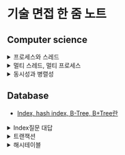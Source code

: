 # 기술 면접 한 줌 노트

## Computer science


<details>
<summary>프로세스와 스레드</summary> 
<div markdown ="1">

- 프로세스는 자원을 할당받는 작업의 단위
- 스레드는 프로세스 내에서 실행되는 여러 작업의 단위입니다.

## 프로세스
보조 메모리에 있던 프로그램이 주메모리로 올라와서 작업이 진행되는 것이다. 프로그램이 실행된 동적인 상태이다.

### 프로세스 상태
- 생성 상태 : 프로세스가 생성된 상태 PCB가 할당된다.
- 대기 상태 : CPU 스케줄러로부터 CPU 소유권이 넘어오기를 기다리는 상태
- 대기 중단 상태 : 메모리 부족으로 일시 중단된 상태
- 실행 상태 : CPU 소유권과 메모리를 할당받고 인스트럭션을 수행중인 상태. brust가 일어났다고도 표현
- 중단 상태 : 이벤트가 발생한 이후 기다리며 프로세스가 차단된 상태이다. I/O 디바이스에 의한 인터럽트. 예) 프린트 인쇄
- 일시 중단 상태 : 대기 중단과 유사하다. 중단된 상태에서 프로세스가 실행되려고 했지만 메모리 부족으로 일시 중단된 상태
- 종료 상태 : 메모리와 CPU 소유권을 모두 놓고 가는 상태를 말한다. 자연스럽게 종료된느 것도 있지만 부모 프로세스가 자식 프로세스를 강제시키는 비자발적 종료(abort)로 종료되는 것도 있다. 자식 프로세스에 할당된 자원의 한계치를 넘어서거나 부모 프로세스가 종료되거나 사용자가 process.kill등 여러 명령어로 프로세스를 종료할 때 발생한다.

### 프로세스의 메모리 구조

- 스택, 힙, 데이터 영역(BSS segment, Data segment), 코드 영역(code segment)으로 나눠진다. 스택은 위 주소부터 할당되고 힙은 아래 주소부터 할당된다.
1. 스택과 힙은 동적 할당이 되며, 동적 할당은 런타임 단계에서 메모리를 할당받는 것을 말한다.
    - 스택은 지역 변수, 매개 변수, 실행되는 함수에 의해 늘어들거나 줄어드는 메모리 영역이다. 함수가 호출될 때마다 호출될 때의 환경 등 특정 정보가 스택에 계속 저장된다. 또한, 재귀 함수가 호출된다고 했을 때 새로운 스택 프레임이 매번 사용되기 때문에 함수 내의 변수 집합이 해당 함수의 다른 인스턴스 변수를 방해하지 않습니다.
2. 데이터 영역과 코드 영역
- 정적 할당되는 영역이다. 정적 할당은 컴파일 단계에서 메모리를 할당하는 것을 말한다. 데이터 영역은 BSS segment와 Data segment, code/text segment로 나뉘어 저장된다.
- BSS는 전역 변수 또는 static, const로 선언되어 있고 0으로 초기화 또는 초기화가 어떠한 값으로도 되어 있지 않은 변수들이 이 메모리 영역에 할당된다.
- Data는 0이 아닌 값으로 초기화된 변수가 할당된다.
- code는 프로그램의 코드가 들어간다.

파이썬 코드는 가상머신(CPython)에서 실행되고, 메모리 할당은 CPython이 관리한다.
- 객체를 생성할 때 힙 영역에 할당한다. 가비지 컬렉션을 통해 관리된다.
- 함수나 메서드가 호출될 때마다 스택 영역에 프레임이 할당된다. 각 프레임은 해당 호출의 지역 변수, 코드 주소, 반환 값 등을 저장한다.
- 데이터 영역에는 전역 변수, 정적 변수 등이 할당된다.
- 코드 영역에는 코드 명령, 데이터 선언, 함수 정의 등이 할당된다. 코드 영역은 변경 불가능하고, 실행될 때 메모리에 할당된다.

## PCB
- PCB(Process Control Block)는 운영체제에서 프로세스에 대한 메타데이터를 저정한 '데이터'를 말한다. 프로세스 제어 블록이라고도 한다. 프로세스가 생성되면 운영체제는 해당 PCB를 생성한다.

`메타데이터란 데이터에 관한 구조화된 데이터이자 데이터를 설명하는 작은 데이터, 대량의 정보 가운데에서 찾고 있는 정보를 효율적으로 찾아내서 이용하기 위해 일정한 규칙에 따라 콘텐츠에 대해 부여되는 데이터 `

### PCB의 구조
- 프로세스 스케줄링 상태: '준비', '일시중단'등 프로세스가 CPU에 대한 소유권을 얻은 이후의 상태
- 프로세스 ID: 프로세스 ID, 해당 프로세스의 자식 프로세스 ID
- 프로그램 권한: 컴퓨터 자원 또는 I/O 디바이스에 대한 권한 정보
- 프로그램 카운터: 프로세스에서 실행해야 할 다음 명령어의 주소에 대한 포인터
- CPU 레지스터: 프로세스를 실행하기 위해 저장해야 할 레지스터에 대한 정보
- CPU 스케줄링 정보: CPU 스케줄러에 의해 중단된 시간 등에 대한 정보
- 계정 정보: 프로세스 실행에 사용된 CPU 사용량, 실행한 유저의 정보
- I/O 상태 정보: 프로세스에 할당된 I/O 디바이스 목록

#### 컨택스트 스위칭
- PCB를 교환하는 과정을 말한다. 한 프로세스에 할당된 시간이 끝너거나 인터럽트에 의해 발생한다. 컴퓨터는 많은 프로그램을 동시에 실행하는 것처럼 보이지만 어떠한 시점에서 실행되고 있는 프로세스는 단 한 개이며, 많은 프로세스가 동시에 구동되는 것처럼 보이는 것은 다른 프로세스와 컨텍스트 스위칭이 아주 빠른 속도로 실행되기 때문이다.

> 현대 컴퓨터는 멀티코어의 CPU를 가지기 때문에 한 시점에 한 개의 프로그램은 틀린 설명. 허나, 설명 시에는 싱글코어를 기준으로 설명한다.


</div>    
</details>


<details>
<summary>멀티 스레드, 멀티 프로세스</summary> 
<div markdown ="1">



</div>    
</details>

<details>
<summary>동시성과 병렬성</summary> 
<div markdown ="1">

- 동시성은 같은 시간에 여러 작업을 처리하는 것 처럼 보이는 것을 뜻한다.
- 병렬성은 같은 시간에 여러 작업을 실제로 처리하는 것을 뜻한다. (CPU 코어)

</div>    
</details>



## Database
- [Index, hash index, B-Tree, B+Tree란]()
<details>
<summary>Index질문 대답</summary> 
<div markdown ="1">

Index란 말그대로 색인이라는 의미를 갖습니다. 색인은 데이터를 빠르게 조회할 수 있도록 도와주는 기능이라고 할 수 있습니다. 
대표적 구조로는 해쉬 테이블과 B-Tree가 있습니다.
- 해시 인덱스의 경우에는 Key Value로 데이터를 저장하는 자료구조 중 하나로, 하나의 데이터 검색할 때 유용합니다. 그러나 부등호 연산이 자주 사용되는 검색에서는 해시 인덱스는 적합히지 않습니다. 
- 그래서 데이터베이스에서 사용되는 B-Tree 자료구조는 이진 트리에서 파생된 구조이고 가장 상단의 노드를 루트 노드, 중간 노드들을 브랜치 노드, 가장 아래의 리프노드로 구성이 되어있습니다.
- 하나의 노드는 2개 이상의 키와 데이터를 가질 수 있는 점과 자식 노드 또한 여러 개의 키와 데이터를 가질 수 있다는 특징, 또한 데이터의 삽입, 삭제 시 자동으로 구조를 조정하는 셀프 밸런싱 특징이 있어 트리의 높이를 낮출 수 있게 되어 보다 빠르게 조회가 가능합니다.
- 확장된 개념으로는 B+Tree가 있고 각 노드에 key와 data를 담는 B-Tree구조와는 다르게 브랜치 노드에 key만 담아두고, 오직 리프 노드에만 key와 data를 저장하고 리프 노드끼리 Linked List로 연결되어 있습니다. 이로 인해 메모리를 확보하고 노드에 더 많은 key를 수용할 수 있게되어 트리의 높이는 더 낮아지는 효과를 볼 수 있습니다. 또한 풀 스캔 시에도 리프노드에 데이터가 모두 있어 한 번의 선형 탐색만 하면 되기 때문에 모든 노드를 확인해야하는 B-tree에 비해 빠릅니다.
- 인덱스를 지정하는 것은 추가 적인 공간과 시간이 필요하기에 많은 필드에 인덱스를 걸게되면 오히려 성능에 악영향을 미칠 수 있습니다. 그래서 인덱스를 적절히 지정하는 순서는

1. 같음을 비교하는 등치 조건으로 사용되는 컬럼을 우선으로하고
2. 정렬에 쓰는 필드를 다음으로 지정합니다.
3. 다중 값을 출력해야 하는 필드, 쿼리 자체가 부등호거나 많은 값을 출력해야하는 쿼리에 쓰는 필드는 나중에 인덱스를 설정합니다.

</div>    
</details>


<details>
<summary>트랜잭션</summary> 
<div markdown ="1">

데이터베이스의 상태를 변경시키기 위해 수행하는 작업 단위이다 (SELECT, UPDATE, INSERT, DELETE 와 같은 행동을 뜻한다. 간단하게 DB에 접근하는 것)

- 원자성은 트랜잭션이 DB에 모두 반영되거나, 전혀 반영되지 않는것을 뜻한다.(All, or Noting)
- 일관성은 트랜잭션 작업 처리의 결과가 항상 일관되어야 한다(데이터 타입이 반환 전,후가 항상 동일해야한다)
- 독립성은 하나의 트랜잭션은 다른 트랜잭션에 끼어들 수 없고 마찬가지로 독립적임을 의미한다(서로 간섭 불가능)
- 지속성은 트랜잭션이 성공적으로 완료되면 영구적으로 결과에 반영되어야 함을 뜻한다.(commit이 된다면 지속성 만족)

</div>    
</details>


<details>
<summary>해시테이블</summary> 
<div markdown ="1">

해시 테이블은 key-value 형태로 저장하고 **해시 함수를 사용**하여 키를 **테이블의 특정 위치에 매핑**하는 데이터 구조입니다.

- 해시 테이블 구조 개선
    - Chaining : 충돌이 발생했을 때 이를 동일한 버킷에 저장하는데 이를 연결리스트 형태로 저장하는 방법을 말한다.
    - Open Addressing : 충돌이 발생했을 때 다른 주소도 이용할 수 있게 하는 기법이다.
        - 선형탐사(Linear Probing) : 가장 기본적인 기법으로 바로 인접한 인덱스에 데이터를 삽입한다
        - 제곱탐사(Quadratic Probin) : 1^2,2^2,3^2..으로 탐사를 하는 방식으로 선형탐사에 비해 더 폭넓게 탐사한다.
        - 이중해싱(Double Hashing) : 선형, 제곱탐사에서 발생하는 데이터 밀집 현상(클러스터링) 문제를 피하기 위해 도입된 것이다. 두번째 함수에서는 탐사폭을 계산하기 위해 사용된다.
- 해시 함수 개선
    - 나눗셈법(division method) : 간단하면서도 빠른 연산이 가능하다. 해시테이블의 크기 m으로 나눈 나머지를 해시값으로 반환합니다. m은 대개 소수를 쓴다.
    - 곱셈법

</div>    
</details>

